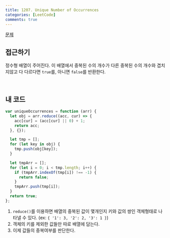 ```yaml
---
title: 1207. Unique Number of Occurrences
categories: [LeetCode]
comments: true
---
```


[문제](https://leetcode.com/problems/make-two-arrays-equal-by-reversing-sub-arrays/)

## 접근하기

정수형 배열이 주어진다. 이 배열에서 중복된 수의 개수가 다른 중복된 수의 개수와 겹치지않고 다 다르다면 `true`를, 아니면 `false`를 반환한다.

<br>

## 내 코드

```js
var uniqueOccurrences = function (arr) {
  let obj = arr.reduce((acc, cur) => {
    acc[cur] = (acc[cur] || 0) + 1;
    return acc;
  }, {});

  let tmp = [];
  for (let key in obj) {
    tmp.push(obj[key]);
  }

  let tmpArr = [];
  for (let i = 0; i < tmp.length; i++) {
    if (tmpArr.indexOf(tmp[i]) !== -1) {
      return false;
    }
    tmpArr.push(tmp[i]);
  }
  return true;
};
```

1. `reduce()`를 이용하면 배열의 중복된 값이 몇개인지 키와 값의 쌍인 객체형태로 나타낼 수 있다. (ex: `{ '1': 3, '2': 2, '3': 1 }`)
2. 객체의 키를 제외한 값들만 따로 배열에 담는다.
3. 이제 값들의 중복여부를 판단한다.
